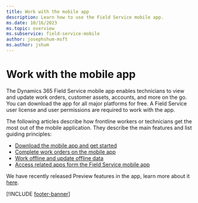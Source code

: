 ```yaml
---
title: Work with the mobile app
description: Learn how to use the Field Service mobile app.
ms.date: 10/16/2023
ms.topic: overview
ms.subservice: field-service-mobile
author: josephshum-msft
ms.author: jshum
---
```


# Work with the mobile app

The Dynamics 365 Field Service mobile app enables technicians to view and update work orders, customer assets, accounts, and more on the go. You can download the app for all major platforms for free. A Field Service user license and user permissions are required to work with the app.

The following articles describe how frontline workers or technicians get the most out of the mobile application. They describe the main features and list guiding principles:

- [Download the mobile app and get started](download-get-started-mobile-app.md)
- [Complete work orders on the mobile app](get-work-done-mobile-app.md)
- [Work offline and update offline data](work-offline-mobile-app.md)
- [Access related apps form the Field Service mobile app](access-related-apps-mobile-app.md)

We have recently released Preview features in the app, learn more about it [here](mobile-powerapp-newux-overview.md).

[!INCLUDE [footer-banner](../includes/footer-banner.md)]
